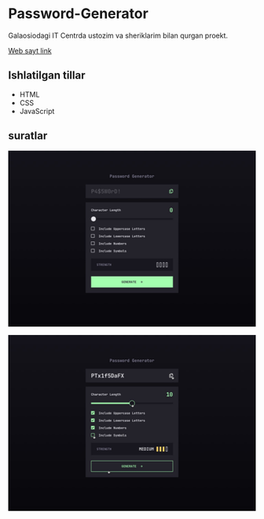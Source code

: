 # Password-Generator

Galaosiodagi IT Centrda ustozim va sheriklarim bilan qurgan proekt.

[Web sayt link](https://github.io/BekzodHikmatov/Password-Generator)

## Ishlatilgan tillar 
- HTML
- CSS
- JavaScript

## suratlar
![birinchi surat](password-generator.jpg)

![ikkinchi surat](password-generator-1.jpg)
